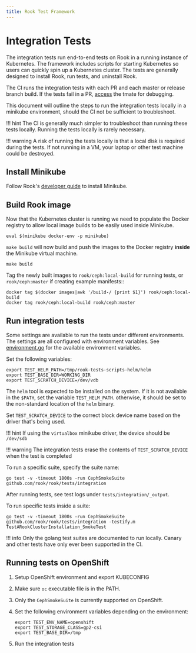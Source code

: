 ```yaml
---
title: Rook Test Framework
---
```


# Integration Tests

The integration tests run end-to-end tests on Rook in a running instance of Kubernetes.
The framework includes scripts for starting Kubernetes so users can
quickly spin up a Kubernetes cluster. The tests are generally designed to install Rook, run tests, and uninstall Rook.

The CI runs the integration tests with each PR and each master or release branch build.
If the tests fail in a PR, [access](development-flow.md#tmate-session) the tmate for debugging.

This document will outline the steps to run the integration tests locally in a minikube environment, should the CI
not be sufficient to troubleshoot.

!!! hint
    The CI is generally much simpler to troubleshoot than running these tests locally. Running the tests locally is rarely necessary.

!!! warning
    A risk of running the tests locally is that a local disk is required during the tests. If not running
    in a VM, your laptop or other test machine could be destroyed.

## Install Minikube

Follow Rook's [developer guide](https://rook.io/docs/rook/latest/Contributing/development-environment/) to install Minikube.

## Build Rook image

Now that the Kubernetes cluster is running we need to populate the Docker registry to allow local image builds
to be easily used inside Minikube.

```console
eval $(minikube docker-env -p minikube)
```

`make build` will now build and push the images to the Docker registry **inside** the Minikube
virtual machine.

```console
make build
```

Tag the newly built images to `rook/ceph:local-build` for running tests, or `rook/ceph:master` if creating example manifests::

```console
docker tag $(docker images|awk '/build-/ {print $1}') rook/ceph:local-build
docker tag rook/ceph:local-build rook/ceph:master
```

## Run integration tests

Some settings are available to run the tests under different environments. The settings are all configured with environment variables.
See [environment.go](/tests/framework/installer/environment.go) for the available environment variables.

Set the following variables:

```console
export TEST_HELM_PATH=/tmp/rook-tests-scripts-helm/helm
export TEST_BASE_DIR=WORKING_DIR
export TEST_SCRATCH_DEVICE=/dev/vdb
```

The `helm` tool is expected to be installed on the system. If it is not available in the `$PATH`, set the variable `TEST_HELM_PATH`.
otherwise, it should be set to the non-standard location of the  `helm` binary.

Set `TEST_SCRATCH_DEVICE` to the correct block device name based on the driver that's being used.

!!! hint
    If using the `virtualbox` minikube driver, the device should be `/dev/sdb`

!!! warning
    The integration tests erase the contents of `TEST_SCRATCH_DEVICE` when the test is completed

To run a specific suite, specify the suite name:

```console
go test -v -timeout 1800s -run CephSmokeSuite github.com/rook/rook/tests/integration
```

After running tests, see test logs under `tests/integration/_output`.

To run specific tests inside a suite:

```console
go test -v -timeout 1800s -run CephSmokeSuite github.com/rook/rook/tests/integration -testify.m TestARookClusterInstallation_SmokeTest
```

!!! info
    Only the golang test suites are documented to run locally. Canary and other tests have only ever been supported in the CI.

## Running tests on OpenShift

1. Setup OpenShift environment and export KUBECONFIG
2. Make sure `oc` executable file is in the PATH.
3. Only the `CephSmokeSuite` is currently supported on OpenShift.
4. Set the following environment variables depending on the environment:

    ```console
    export TEST_ENV_NAME=openshift
    export TEST_STORAGE_CLASS=gp2-csi
    export TEST_BASE_DIR=/tmp
    ```

5. Run the integration tests
